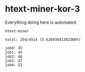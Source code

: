 # htext-miner-kor-3

Everything doing here is automated.

```
htext-miner

total: 254/4514 (5.62693841382366%)

job0: 45
job1: 45
job2: 66
job3: 47
job4: 51
```